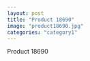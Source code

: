 ```yaml
---
layout: post
title: "Product 18690"
image: "product18690.jpg"
categories: "category1"
---
```

Product 18690
